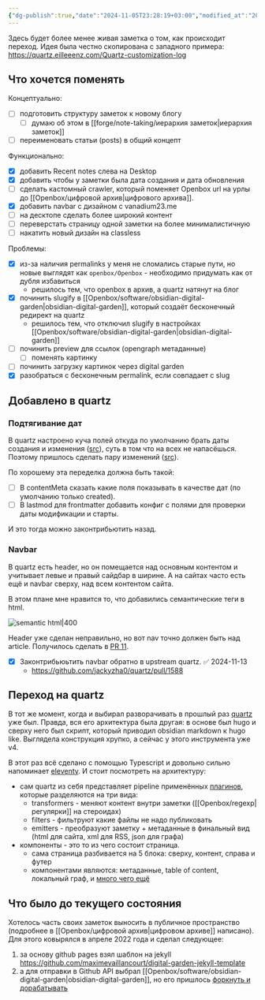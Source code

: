 ```yaml
---
{"dg-publish":true,"date":"2024-11-05T23:28:19+03:00","modified_at":"2024-11-13T16:26:58+03:00","permalink":"/forge/переезд блога на quartz/","dgPassFrontmatter":true}
---
```




Здесь будет более менее живая заметка о том, как происходит переход. Идея была честно скопирована с западного примера: https://quartz.eilleeenz.com/Quartz-customization-log

## Что хочется поменять

Концептуально:
- [ ] подготовить структуру заметок к новому блогу
    - [ ] думаю об этом в [[forge/note-taking/иерархия заметок|иерархия заметок]]
- [ ] переименовать статьи (posts) в общий концепт

Функционально:
- [x] добавить Recent notes слева на Desktop
- [x] добавить чтобы у заметки была дата создания и дата обновления
- [ ] сделать кастомный crawler, который поменяет Openbox url на урлы до [[Openbox/цифровой архив|цифрового архива]].
- [x] добавить navbar с дизайном с vanadium23.me
- [ ] на десктопе сделать более широкий контент
- [ ] переверстать страницу одной заметки на более минималистичную
- [ ] накатить новый дизайн на classless

Проблемы:
- [x] из-за наличия permalinks у меня не сломались старые пути, но новые выглядят как `openbox/Openbox` - необходимо придумать как от дубля избавиться
    - решилось тем, что openbox в архив, а quartz натянут на блог 
- [x] починить slugify в [[Openbox/software/obsidian-digital-garden|obsidian-digital-garden]], который создаёт бесконечный редирект на quartz
    - решилось тем, что отключил slugify в настройках [[Openbox/software/obsidian-digital-garden|obsidian-digital-garden]]
- [ ] починить preview для ссылок (opengraph метаданные)
    - [ ] поменять картинку
- [ ] починить загрузку картинок через digital garden
- [x] разобраться с бесконечным permalink, если совпадает с slug

## Добавлено в quartz

### Подтягивание дат

В quartz настроено куча полей откуда по умолчанию брать даты создания и изменения ([src](https://github.com/jackyzha0/quartz/blob/v4/quartz/plugins/transformers/lastmod.ts)), суть в том что на всех не напасёшься. Поэтому пришлось сделать пару изменений ([src](https://github.com/vanadium23/vanadium23.github.io/commit/3a2f8cea7926366ba764a7bb06063e884aa370ee)).

По хорошему эта переделка должна быть такой:
- [ ] В contentMeta сказать какие поля показывать в качестве дат (по умолчанию только created).
- [ ] В lastmod для frontmatter добавить конфиг с полями для проверки даты модификации и старты.

И это тогда можно законтрибьютить назад.

### Navbar

В quartz есть header, но он помещается над основным контентом и учитывает левые и правый сайдбар в ширине. А на сайтах часто есть ещё и navbar сверху, над всем контентом сайта.

В этом плане мне нравится то, что добавились семантические теги в html.

![semantic html|400](https://www.w3schools.com/html/img_sem_elements.gif)

Header уже сделан неправильно, но вот nav точно должен быть над article. Получилось сделать в [PR 11](https://github.com/vanadium23/vanadium23.github.io/pull/11). 

- [x] Законтрибьюьтить navbar обратно в upstream quartz. ✅ 2024-11-13
    - https://github.com/jackyzha0/quartz/pull/1588

## Переход на quartz

В тот же момент, когда и выбирал разворачивать в прошлый раз [quartz](https://quartz.jzhao.xyz/) уже был. Правда, вся его архитектура была другая: в основе был hugo и сверху него был скрипт, который приводил obsidian markdown к hugo like. Выглядела конструкция хрупко, а сейчас у этого инструмента уже v4. 

В этот раз всё сделано с помощью Typescript и довольно сильно напоминает [eleventy](https://www.11ty.dev/). И стоит посмотреть на архитектуру:
- сам quartz из себя представляет pipeline применённых [плагинов](https://quartz.jzhao.xyz/configuration#plugins), которые разделяются на три вида:
    - transformers - меняют контент внутри заметки ([[Openbox/regexp|регулярки]] на стероидах) 
    - filters - фильтруют какие файлы не надо публиковать
    - emitters - преобразуют заметку + метаданные в финальный вид (html для сайта, xml для RSS, json для графа)
- компоненты - это то из чего состоит страница.
    - сама страница разбивается на 5 блока: сверху, контент, справа и футер
    - компонентами являются: метаданные, table of content, локальный граф, и [много чего ещё](https://quartz.jzhao.xyz/tags/component)



## Что было до текущего состояния

Хотелось часть своих заметок выносить в публичное пространство (подробнее в [[Openbox/цифровой архив|цифровом архиве]] написано). Для этого ковырялся в апреле 2022 года и сделал следующее:
1. за основу github pages взял шаблон на jekyll https://github.com/maximevaillancourt/digital-garden-jekyll-template
2. а для отправки в Github API выбрал [[Openbox/software/obsidian-digital-garden|obsidian-digital-garden]], но его пришлось [форкнуть и дорабатывать](https://github.com/oleeskild/obsidian-digital-garden/commit/5e883d52a917fdecbef4c2680bd08be9c8706f74)
